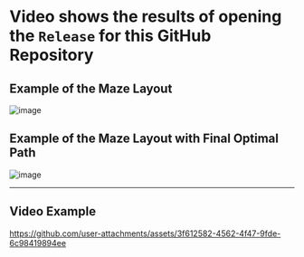 # Video shows the results of opening the `Release` for this GitHub Repository

## Example of the Maze Layout

![image](https://github.com/user-attachments/assets/a45d5246-886e-4e20-bcec-9ffc79bfcecb)

## Example of the Maze Layout with Final Optimal Path

![image](https://github.com/user-attachments/assets/407d212d-0417-4c04-93c0-d8d82882d988)

---

## Video Example

https://github.com/user-attachments/assets/3f612582-4562-4f47-9fde-6c98419894ee

